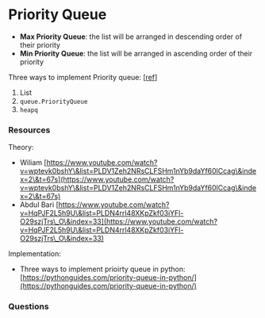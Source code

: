 # Priority Queue

* **Max Priority Queue**: the list will be arranged in descending order of their priority
* **Min Priority Queue**: the list will be arranged in ascending order of their priority

Three ways to implement Priority queue: \[[ref](https://pythonguides.com/priority-queue-in-python/)]

1. List
2. `queue.PriorityQueue`
3. `heapq`

### Resources

Theory:

* Wiliam [https://www.youtube.com/watch?v=wptevk0bshY\&list=PLDV1Zeh2NRsCLFSHm1nYb9daYf60lCcag\&index=2\&t=67s](https://www.youtube.com/watch?v=wptevk0bshY\&list=PLDV1Zeh2NRsCLFSHm1nYb9daYf60lCcag\&index=2\&t=67s)
* Abdul Bari [https://www.youtube.com/watch?v=HqPJF2L5h9U\&list=PLDN4rrl48XKpZkf03iYFl-O29szjTrs\_O\&index=33](https://www.youtube.com/watch?v=HqPJF2L5h9U\&list=PLDN4rrl48XKpZkf03iYFl-O29szjTrs\_O\&index=33)

Implementation:

* Three ways to implement prioirty queue in python: [https://pythonguides.com/priority-queue-in-python/](https://pythonguides.com/priority-queue-in-python/)

### Questions
